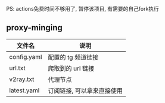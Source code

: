 PS: actions免费时间不够用了, 暂停该项目, 有需要的自己fork执行

## proxy-minging

| 文件名      | 说明                       |
| ----------- | -------------------------- |
| config.yaml | 配置的 tg 频道链接         |
| url.txt     | 爬取到的 url 链接          |
| v2ray.txt   | 代理节点                   |
| latest.yaml | 订阅链接, 可以拿来直接使用 |
